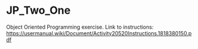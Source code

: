 # JP_Two_One
Object Oriented Programming exercise. Link to instructions: https://usermanual.wiki/Document/Activity20520Instructions.1818380150.pdf
